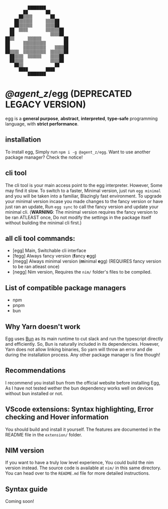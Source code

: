 ```
          ████████
        ██        ██
      ██▒▒▒▒        ██
    ██▒▒▒▒▒▒      ▒▒▒▒██
    ██▒▒▒▒▒▒      ▒▒▒▒██
  ██  ▒▒▒▒        ▒▒▒▒▒▒██
  ██                ▒▒▒▒██
██▒▒      ▒▒▒▒▒▒          ██
██      ▒▒▒▒▒▒▒▒▒▒        ██
██      ▒▒▒▒▒▒▒▒▒▒    ▒▒▒▒██
██▒▒▒▒  ▒▒▒▒▒▒▒▒▒▒  ▒▒▒▒▒▒██
  ██▒▒▒▒  ▒▒▒▒▒▒    ▒▒▒▒██
  ██▒▒▒▒            ▒▒▒▒██
    ██▒▒              ██
      ████        ████
          ████████
```

# _@agent\_z_/**egg** (DEPRECATED LEGACY VERSION)

egg is a **general purpose**, **abstract**, **interpreted**, **type-safe**
programming language, with **strict performance**.

## installation

To install egg, Simply run `npm i -g @agent_z/egg`. Want to use another package
manager? Check the notice!

## cli tool

The cli tool is your main access point to the egg interpreter. However, Some may
find it slow. To switch to a faster, Minimal version, just run `egg minimal` and
you will be taken into a familiar, Blazingly fast environment. To upgrade your
minimal version incase you made changes to the fancy version or have just ran an
update, Run `egg sync` to call the fancy version and update your minimal cli.
(**WARNING**: The minimal version requires the fancy version to be ran ATLEAST
once, Do not modify the settings in the package itself without building the
minimal cli first.)

## all cli tool commands:

- [egg] Main, Switchable cli interface
- [fegg] Always fancy version (**f**ancy **e**gg)
- [megg] Always minimal version (**m**inimal **e**gg) (REQUIRES fancy version to
  be ran atleast once)
- [negg] Nim version, Requires the `nim/` folder's files to be compiled.

## List of compatible package managers

- npm
- pnpm
- bun

## Why Yarn doesn't work

Egg uses [Bun](https://bun.sh/) as its main runtime to cut slack and run the
typescript directly and efficiently. So, Bun is naturally included in its
dependencies. However, Yarn does not allow linking binaries, So yarn will throw
an error and die during the installation process. Any other package manager is
fine though!

## Recommendations

I recommend you install bun from the official website before installing Egg, As
I have not tested wether the bun dependency works well on devices without bun
installed or not.

## VScode extensions: Syntax highlighting, Error checking and Hover information

You should build and install it yourself. The features are documented in the
README file in the `extension/` folder.

## NIM version

If you want to have a truly low level experience, You could build the nim
version instead. The source code is available at `nim/` in this same directory.
You can head over to the `README.md` file for more detailed instructions.

## Syntax guide

Coming soon!
